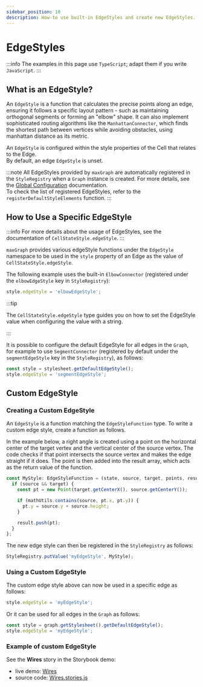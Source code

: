 ```yaml
---
sidebar_position: 10
description: How-to use built-in EdgeStyles and create new EdgeStyles.
---
```


# EdgeStyles

:::info
The examples in this page use `TypeScript`; adapt them if you write `JavaScript`.
:::

## What is an EdgeStyle?

An `EdgeStyle` is a function that calculates the precise points along an edge, ensuring it follows a specific layout pattern - such as maintaining orthogonal segments or forming an "elbow" shape.
It can also implement sophisticated routing algorithms like the `ManhattanConnector`, which finds the shortest path between vertices while avoiding obstacles, using manhattan distance as its metric.

An `EdgeStyle` is configured within the style properties of the Cell that relates to the Edge.  
By default, an edge `EdgeStyle` is unset.

:::note
All EdgeStyles provided by `maxGraph` are automatically registered in the `StyleRegistry` when a `Graph` instance is created. For more details, see the [Global Configuration](global-configuration.md#styles) documentation.  
To check the list of registered EdgeStyles, refer to the `registerDefaultStyleElements` function.
:::


## How to Use a Specific EdgeStyle

:::info
For more details about the usage of EdgeStyles, see the documentation of `CellStateStyle.edgeStyle`.
:::

`maxGraph` provides various edgeStyle functions under the `EdgeStyle` namespace to be used in the `style` property of an Edge as the value of `CellStateStyle.edgeStyle`.

The following example uses the built-in `ElbowConnector` (registered under the `elbowEdgeStyle` key in `StyleRegistry`):

```javascript
style.edgeStyle = 'elbowEdgeStyle';
```

:::tip

The `CellStateStyle.edgeStyle` type guides you on how to set the EdgeStyle value when configuring the value with a string.

:::

It is possible to configure the default EdgeStyle for all edges in the `Graph`, for example to use `SegmentConnector` (registered by default under the `segmentEdgeStyle` key in the `StyleRegistry`), as follows:

```javascript
const style = stylesheet.getDefaultEdgeStyle();
style.edgeStyle = 'segmentEdgeStyle';
```


## Custom EdgeStyle

### Creating a Custom EdgeStyle

An `EdgeStyle` is a function matching the `EdgeStyleFunction` type. To write a custom edge style, create a function as follows.

In the example below, a right angle is created using a point on the horizontal center of the target vertex and the vertical center of the source vertex.
The code checks if that point intersects the source vertex and makes the edge straight if it does.
The point is then added into the result array, which acts as the return value of the function.

```typescript
const MyStyle: EdgeStyleFunction = (state, source, target, points, result) => {
  if (source && target) {
    const pt = new Point(target.getCenterX(), source.getCenterY());

    if (mathUtils.contains(source, pt.x, pt.y)) {
      pt.y = source.y + source.height;
    }

    result.push(pt);
  }
};
```

The new edge style can then be registered in the `StyleRegistry` as follows:
```javascript
StyleRegistry.putValue('myEdgeStyle', MyStyle);
```


### Using a Custom EdgeStyle

The custom edge style above can now be used in a specific edge as follows:
```javascript
style.edgeStyle = 'myEdgeStyle';
```

Or it can be used for all edges in the `Graph` as follows:

```javascript
const style = graph.getStylesheet().getDefaultEdgeStyle();
style.edgeStyle = 'myEdgeStyle';
```

### Example of custom EdgeStyle

See the **Wires** story in the Storybook demo:
- live demo: [Wires](https://maxgraph.github.io/maxGraph/demo/?path=/story/connections-wires--default)
- source code: [Wires.stories.js](https://github.com/maxGraph/maxGraph/blob/main/packages/html/stories/Wires.stories.js)
